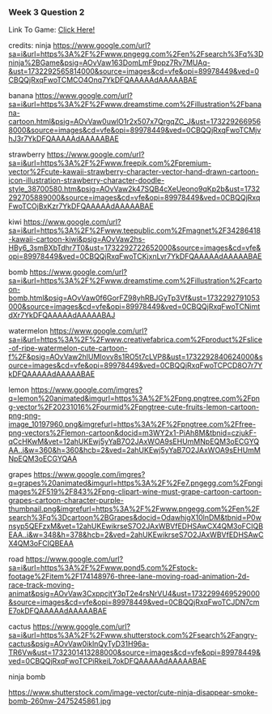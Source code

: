 ### Week 3 Question 2


Link To Game:
[Click Here!](https://gman17.itch.io/fruit-bomber)




credits:
ninja
https://www.google.com/url?sa=i&url=https%3A%2F%2Fwww.pngegg.com%2Fen%2Fsearch%3Fq%3Dninja%2BGame&psig=AOvVaw163DomLmF9ppz7Rv7MUAq-&ust=1732292565814000&source=images&cd=vfe&opi=89978449&ved=0CBQQjRxqFwoTCMCO4Onq7YkDFQAAAAAdAAAAABAE

banana
https://www.google.com/url?sa=i&url=https%3A%2F%2Fwww.dreamstime.com%2Fillustration%2Fbanana-cartoon.html&psig=AOvVaw0uwlO1r2x507x7QrgqZC_J&ust=1732292669568000&source=images&cd=vfe&opi=89978449&ved=0CBQQjRxqFwoTCMjvhJ3r7YkDFQAAAAAdAAAAABAE


strawberry
https://www.google.com/url?sa=i&url=https%3A%2F%2Fwww.freepik.com%2Fpremium-vector%2Fcute-kawaii-strawberry-character-vector-hand-drawn-cartoon-icon-illustration-strawberry-character-doodle-style_38700580.htm&psig=AOvVaw2k47SQB4cXeUeono9qKp2b&ust=1732292705889000&source=images&cd=vfe&opi=89978449&ved=0CBQQjRxqFwoTCOjBxKzr7YkDFQAAAAAdAAAAABAE


kiwi
https://www.google.com/url?sa=i&url=https%3A%2F%2Fwww.teepublic.com%2Fmagnet%2F34286418-kawaii-cartoon-kiwi&psig=AOvVaw2hs-HBy6_3smBXbTdhr7T0&ust=1732292722652000&source=images&cd=vfe&opi=89978449&ved=0CBQQjRxqFwoTCKjxnLvr7YkDFQAAAAAdAAAAABAE


bomb
https://www.google.com/url?sa=i&url=https%3A%2F%2Fwww.dreamstime.com%2Fillustration%2Fcartoon-bomb.html&psig=AOvVaw0f6GorFZ98yhRBJGyTp3Vf&ust=1732292791053000&source=images&cd=vfe&opi=89978449&ved=0CBQQjRxqFwoTCNimtdXr7YkDFQAAAAAdAAAAABAJ


watermelon
https://www.google.com/url?sa=i&url=https%3A%2F%2Fwww.creativefabrica.com%2Fproduct%2Fslice-of-ripe-watermelon-cute-cartoon-f%2F&psig=AOvVaw2hlUMIovv8s1RO5t7cLVP8&ust=1732292840624000&source=images&cd=vfe&opi=89978449&ved=0CBQQjRxqFwoTCPCD8O7r7YkDFQAAAAAdAAAAABAE


lemon
https://www.google.com/imgres?q=lemon%20animated&imgurl=https%3A%2F%2Fpng.pngtree.com%2Fpng-vector%2F20231016%2Fourmid%2Fpngtree-cute-fruits-lemon-cartoon-png-png-image_10197960.png&imgrefurl=https%3A%2F%2Fpngtree.com%2Ffree-png-vectors%2Flemon-cartoon&docid=m3WY2x1-PiAh8M&tbnid=czjukF-qCcHKwM&vet=12ahUKEwj5yYaB7O2JAxWOA9sEHUmMNpEQM3oECGYQAA..i&w=360&h=360&hcb=2&ved=2ahUKEwj5yYaB7O2JAxWOA9sEHUmMNpEQM3oECGYQAA


grapes
https://www.google.com/imgres?q=grapes%20animated&imgurl=https%3A%2F%2Fe7.pngegg.com%2Fpngimages%2F519%2F843%2Fpng-clipart-wine-must-grape-cartoon-cartoon-grapes-cartoon-character-purple-thumbnail.png&imgrefurl=https%3A%2F%2Fwww.pngegg.com%2Fen%2Fsearch%3Fq%3Dcartoon%2BGrapes&docid=OdawhjgX10lnDM&tbnid=P0wnsyp5QEFzxM&vet=12ahUKEwikrseS7O2JAxWBVfEDHSAwCX4QM3oFCIQBEAA..i&w=348&h=378&hcb=2&ved=2ahUKEwikrseS7O2JAxWBVfEDHSAwCX4QM3oFCIQBEAA

road
https://www.google.com/url?sa=i&url=https%3A%2F%2Fwww.pond5.com%2Fstock-footage%2Fitem%2F174148976-three-lane-moving-road-animation-2d-race-track-moving-animat&psig=AOvVaw3CxppcjtY3pT2e4rsNrVU4&ust=1732299469529000&source=images&cd=vfe&opi=89978449&ved=0CBQQjRxqFwoTCJDN7cmE7okDFQAAAAAdAAAAABAE

cactus
https://www.google.com/url?sa=i&url=https%3A%2F%2Fwww.shutterstock.com%2Fsearch%2Fangry-cactus&psig=AOvVaw0iklnQyTyD31H96a-TR6Vw&ust=1732301413288000&source=images&cd=vfe&opi=89978449&ved=0CBQQjRxqFwoTCPiRkeiL7okDFQAAAAAdAAAAABAE

ninja bomb

https://www.shutterstock.com/image-vector/cute-ninja-disappear-smoke-bomb-260nw-2475245861.jpg

